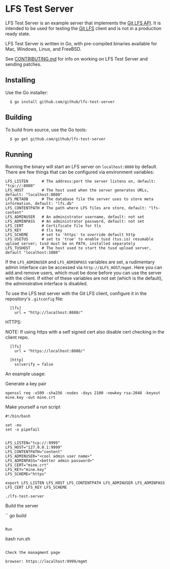 LFS Test Server
======

[rel]: https://github.com/github/lfs-test-server/releases
[lfs]: https://github.com/github/git-lfs
[api]: https://github.com/github/git-lfs/tree/master/docs/api#readme

LFS Test Server is an example server that implements the [Git LFS API][api]. It
is intended to be used for testing the [Git LFS][lfs] client and is not in a
production ready state.

LFS Test Server is written in Go, with pre-compiled binaries available for Mac,
Windows, Linux, and FreeBSD.

See [CONTRIBUTING.md](CONTRIBUTING.md) for info on working on LFS Test Server and
sending patches.

## Installing

Use the Go installer:

```
  $ go install github.com/github/lfs-test-server
```


## Building

To build from source, use the Go tools:

```
  $ go get github.com/github/lfs-test-server
```


## Running

Running the binary will start an LFS server on `localhost:8080` by default.
There are few things that can be configured via environment variables:

    LFS_LISTEN      # The address:port the server listens on, default: "tcp://:8080"
    LFS_HOST        # The host used when the server generates URLs, default: "localhost:8080"
    LFS_METADB      # The database file the server uses to store meta information, default: "lfs.db"
    LFS_CONTENTPATH # The path where LFS files are store, default: "lfs-content"
    LFS_ADMINUSER   # An administrator username, default: not set
    LFS_ADMINPASS   # An administrator password, default: not set
    LFS_CERT        # Certificate file for tls
    LFS_KEY         # tls key
    LFS_SCHEME      # set to 'https' to override default http
    LFS_USETUS      # set to 'true' to enable tusd (tus.io) resumable upload server; tusd must be on PATH, installed separately
    LFS_TUSHOST     # The host used to start the tusd upload server, default "localhost:1080"

If the `LFS_ADMINUSER` and `LFS_ADMINPASS` variables are set, a
rudimentary admin interface can be accessed via
`http://$LFS_HOST/mgmt`. Here you can add and remove users, which must
be done before you can use the server with the client.  If either of
these variables are not set (which is the default), the administrative
interface is disabled.

To use the LFS test server with the Git LFS client, configure it in the repository's `.gitconfig` file:


```
  [lfs]
    url = "http://localhost:8080/"

```

HTTPS:

NOTE: If using https with a self signed cert also disable cert checking in the client repo.

```
  [lfs]
    url = "https://localhost:8080/"

  [http]
    sslverify = false

```


An example usage:


Generate a key pair
```
openssl req -x509 -sha256 -nodes -days 2100 -newkey rsa:2048 -keyout mine.key -out mine.crt
```

Make yourself a run script

```
#!/bin/bash

set -eu
set -o pipefail


LFS_LISTEN="tcp://:9999"
LFS_HOST="127.0.0.1:9999"
LFS_CONTENTPATH="content"
LFS_ADMINUSER="<cool admin user name>"
LFS_ADMINPASS="<better admin password>"
LFS_CERT="mine.crt"
LFS_KEY="mine.key"
LFS_SCHEME="https"

export LFS_LISTEN LFS_HOST LFS_CONTENTPATH LFS_ADMINUSER LFS_ADMINPASS LFS_CERT LFS_KEY LFS_SCHEME

./lfs-test-server

```

Build the server

``
go build

```

Run

```
bash run.sh

```

Check the managment page

browser: https://localhost:9999/mgmt


